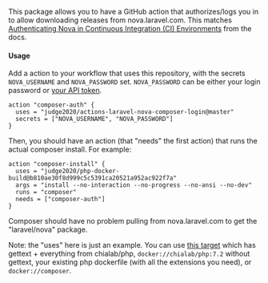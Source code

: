 This package allows you to have a GitHub action that authorizes/logs you in to allow downloading releases from nova.laravel.com. This matches [Authenticating Nova in Continuous Integration (CI) Environments](https://nova.laravel.com/docs/2.0/installation.html#authenticating-nova-in-continuous-integration-ci-environments) from the docs.

#### Usage

Add a action to your workflow that uses this repository, with the secrets `NOVA_USERNAME` and `NOVA_PASSWORD` set. `NOVA_PASSWORD` can be either your login password or [your API token](https://nova.laravel.com/settings#password).

```
action "composer-auth" {
  uses = "judge2020/actions-laravel-nova-composer-login@master"
  secrets = ["NOVA_USERNAME", "NOVA_PASSWORD"]
}
```

Then, you should have an action (that "needs" the first action) that runs the actual composer install. For example:

```
action "composer-install" {
  uses = "judge2020/php-docker-build@b810ae30f8d999c5c5391ca20521a952ac922f7a"
  args = "install --no-interaction --no-progress --no-ansi --no-dev"
  runs = "composer"
  needs = ["composer-auth"]
}
```

Composer should have no problem pulling from nova.laravel.com to get the "laravel/nova" package.

Note: the "uses" here is just an example. You can use [this target](https://github.com/judge2020/php-docker-build/blob/b810ae30f8d999c5c5391ca20521a952ac922f7a/Dockerfile) which has gettext + everything from chialab/php, `docker://chialab/php:7.2` without gettext, your existing php dockerfile (with all the extensions you need), or `docker://composer`.


